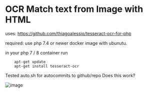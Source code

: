 # OCR Match text from Image with HTML

uses: https://github.com/thiagoalessio/tesseract-ocr-for-php

required: use php 7.4 or newer docker image with ubunutu.

in your php 7 / 8 container run

```
    apt-get update
    apt-get install tesseract-ocr
```

Tested auto.sh for autocommits to github/repo
Does this work?

![image](https://github.com/brbartholdeiu/orcmatch/assets/114003386/0458d4a1-18d6-4fc4-90f7-163542727a30)
